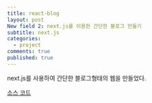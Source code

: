 ```yaml
---
title: react-blog
layout: post
New field 2: next.js를 이용한 간단한 블로그 만들기
subtitle: next.js
categories:
  - project
comments: true
published: true
---
```


next.js를 사용하여 간단한 블로그형태의 웹을 만들었다.

[소스 코드](https://github.com/ody0401/next-react-blog)


